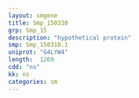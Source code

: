 ```yaml
---
layout: smgene
title: Smp_150310
grp: Smp_15
description: "hypothetical protein"
smp: Smp_150310.1
uniprot: "G4LYW4"
length:  1269
cdd: "ns"
kk: ns
categories: sm
---
```

